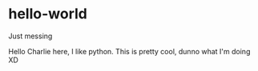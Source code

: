 # hello-world
Just messing

Hello Charlie here, I like python.
This is pretty cool, dunno what I'm doing XD
